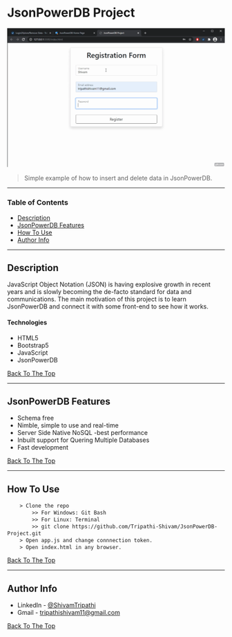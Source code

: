 # JsonPowerDB Project

![Project Image](/.git-res/JsonPowerDB-Demo.gif)

> Simple example of how to insert and delete data in JsonPowerDB.

---

### Table of Contents

-   [Description](#description)
-   [JsonPowerDB Features](#JsonPowerDB-Features)
-   [How To Use](#how-to-use)
-   [Author Info](#author-info)

---

## Description

JavaScript Object Notation (JSON) is having explosive growth in recent years and is slowly becoming the de-facto standard for data and communications. The main motivation of this project is to learn JsonPowerDB and connect it with some front-end to see how it works.

#### Technologies

-   HTML5
-   Bootstrap5
-   JavaScript
-   JsonPowerDB

[Back To The Top](#JsonPowerDB-Project)

---

## JsonPowerDB Features

-   Schema free
-   Nimble, simple to use and real-time
-   Server Side Native NoSQL -best performance
-   Inbuilt support for Quering Multiple Databases
-   Fast development

[Back To The Top](#JsonPowerDB-Project)

---

## How To Use

```
    > Clone the repo
        >> For Windows: Git Bash
        >> For Linux: Terminal
        >> git clone https://github.com/Tripathi-Shivam/JsonPowerDB-Project.git
    > Open app.js and change connnection token.
    > Open index.html in any browser.
```

[Back To The Top](#JsonPowerDB-Project)

---

## Author Info

-   LinkedIn - [@ShivamTripathi](https://www.linkedin.com/in/tripathishivamrajesh/)
-   Gmail - tripathishivam11@gmail.com

[Back To The Top](#JsonPowerDB-Project)
